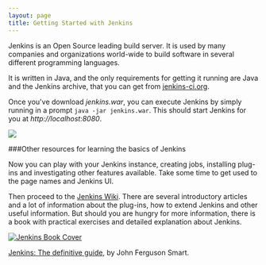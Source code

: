 ```yaml
---
layout: page
title: Getting Started with Jenkins
---
```

Jenkins is an Open Source leading build server. It is used by many companies 
and organizations world-wide to build software in several different programming 
languages.
	
It is written in Java, and the only requirements for getting it running are Java and 
the Jenkins archive, that you can get from [jenkins-ci.org](http://jenkins-ci.org).
	
Once you've download _jenkins.war_, you can execute Jenkins by simply 
running in a prompt <code>java -jar jenkins.war</code>. This should start Jenkins 
for you at _http://localhost:8080_.
	
<p class="center">
    <a href="{{site.url}}{{ site.baseurl }}assets/img/screenshot_jenkins_getting_started.png">
        <img src="{{site.url}}{{ site.baseurl }}assets/img/screenshot_jenkins_getting_started.png">
    </a>
</p>
	
###Other resources for learning the basics of Jenkins
	
Now you can play with your Jenkins instance, creating jobs, installing 
plug-ins and investigating other features available. Take some time to get 
used to the page names and Jenkins UI.
	
Then proceed to the <a href="https://wiki.jenkins-ci.org/display/JENKINS/Meet+Jenkins" title="Jenkins Wiki">Jenkins Wiki</a>. There are several introductory articles and a lot of information about the plug-ins, how to extend Jenkins and 
other useful information. But should you are hungry for more information, 
there is a book with practical exercises and detailed explanation about Jenkins.
	
<p class="center">
    <a href="http://www.wakaleo.com/books/jenkins-the-definitive-guide">
        <img src="{{site.url}}{{ site.baseurl }}assets/img/jenkins-cover-small.png" title="Jenkins Book Cover">
    </a>
</p>
	
[Jenkins: The definitive guide](http://www.wakaleo.com/books/jenkins-the-definitive-guide), by John Ferguson Smart.
	